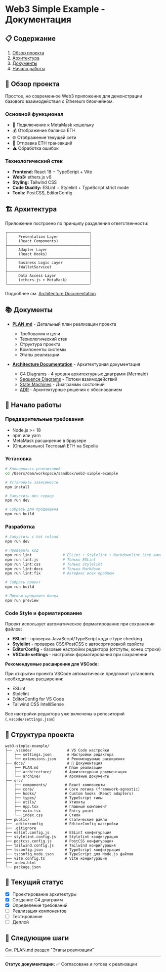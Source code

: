 # Web3 Simple Example - Документация

## 📋 Содержание

1. [Обзор проекта](#-обзор-проекта)
2. [Архитектура](#-архитектура)
3. [Документы](#-документы)
4. [Начало работы](#-начало-работы)

## 🎯 Обзор проекта

Простое, но современное Web3 приложение для демонстрации базового взаимодействия с Ethereum блокчейном.

### Основной функционал

- 🔌 Подключение к MetaMask кошельку
- 💰 Отображение баланса ETH
- 🌐 Отображение текущей сети
- 💸 Отправка ETH транзакций
- ⚠️ Обработка ошибок

### Технологический стек

- **Frontend:** React 18 + TypeScript + Vite
- **Web3:** ethers.js v6
- **Styling:** Tailwind CSS
- **Code Quality:** ESLint + Stylelint + TypeScript strict mode
- **Tools:** PostCSS, EditorConfig

## 🏗 Архитектура

Приложение построено по принципу разделения ответственности:

```text
┌─────────────────────────────────────┐
│     Presentation Layer              │
│     (React Components)              │
├─────────────────────────────────────┤
│     Adapter Layer                   │
│     (React Hooks)                   │
├─────────────────────────────────────┤
│     Business Logic Layer            │
│     (WalletService)                 │
├─────────────────────────────────────┤
│     Data Access Layer               │
│     (ethers.js + MetaMask)          │
└─────────────────────────────────────┘
```

Подробнее см. [Architecture Documentation](./docs/architecture/README.md)

## 📚 Документы

- **[PLAN.md](./docs/PLAN.md)** - Детальный план реализации проекта
  - Требования и цели
  - Технологический стек
  - Структура проекта
  - Компоненты системы
  - Этапы реализации

- **[Architecture Documentation](./docs/architecture/README.md)** - Архитектурная документация
  - [C4 Diagrams](./docs/architecture/c4-diagrams/) - 4 уровня архитектурных диаграмм (Mermaid)
  - [Sequence Diagrams](./docs/architecture/sequences/) - Потоки взаимодействий
  - [State Machines](./docs/architecture/state-machines/) - Диаграммы состояний
  - [ADR](./docs/architecture/adrs/) - Архитектурные решения с обоснованием

## 🚀 Начало работы

### Предварительные требования

- Node.js >= 18
- npm или yarn
- MetaMask расширение в браузере
- (Опционально) Тестовый ETH на Sepolia

### Установка

```bash
# Клонировать репозиторий
cd /Users/dan/workspace/sandbox/web3-simple-example

# Установить зависимости
npm install

# Запустить dev сервер
npm run dev

# Собрать для продакшена
npm run build
```

### Разработка

```bash
# Запустить с hot reload
npm run dev

# Проверить код
npm run lint              # ESLint + Stylelint + Markdownlint (всё вместе)
npm run lint:js           # Только ESLint
npm run lint:css          # Только Stylelint
npm run lint:docs         # Только Markdown
npm run lint:fix          # Автофикс всех проблем

# Собрать проект
npm run build

# Превью продакшен билда
npm run preview
```

### Code Style и форматирование

Проект использует автоматическое форматирование при сохранении файлов:

- **ESLint** - проверка JavaScript/TypeScript кода с type checking
- **Stylelint** - проверка CSS/PostCSS с автосортировкой свойств
- **EditorConfig** - базовые настройки редактора (отступы, конец строки)
- **VSCode settings** - настройки форматирования при сохранении

**Рекомендуемые расширения для VSCode:**

При открытии проекта VSCode автоматически предложит установить необходимые расширения:

- ESLint
- Stylelint
- EditorConfig for VS Code
- Tailwind CSS IntelliSense

Все настройки редактора уже включены в репозиторий (`.vscode/settings.json`)

## 📁 Структура проекта

```text
web3-simple-example/
├── .vscode/                # VS Code настройки
│   ├── settings.json       # Настройки редактора
│   └── extensions.json     # Рекомендуемые расширения
├── docs/                   # 📖 Документация
│   ├── PLAN.md            # План реализации
│   ├── architecture/      # Архитектурная документация
│   └── archive/           # Архивные документы
├── src/
│   ├── components/        # React компоненты
│   ├── core/              # Core логика (framework-agnostic)
│   ├── hooks/             # Custom hooks (React adapters)
│   ├── types/             # TypeScript типы
│   ├── utils/             # Утилиты
│   ├── App.tsx            # Главный компонент
│   ├── main.tsx           # Entry point
│   └── index.css          # Стили
├── public/                # Статические файлы
├── .editorconfig          # EditorConfig настройки
├── .gitignore
├── eslint.config.js       # ESLint конфигурация
├── stylelint.config.js    # Stylelint конфигурация
├── postcss.config.js      # PostCSS конфигурация
├── tailwind.config.js     # Tailwind конфигурация
├── tsconfig.json          # TypeScript конфигурация
├── tsconfig.node.json     # TypeScript для Node.js файлов
├── vite.config.ts         # Vite конфигурация
├── index.html
└── package.json
```

## 🔄 Текущий статус

- [x] Проектирование архитектуры
- [x] Создание C4 диаграмм
- [x] Определение требований
- [ ] Реализация компонентов
- [ ] Тестирование
- [ ] Деплой

## 📝 Следующие шаги

См. [PLAN.md](./docs/PLAN.md) раздел "Этапы реализации"

---

**Статус документации:** ✅ Согласована и готова к реализации
